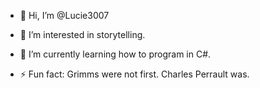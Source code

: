 - 👋 Hi, I’m @Lucie3007
- 👀 I’m interested in storytelling.
- 🌱 I’m currently learning how to program in C#.

- ⚡ Fun fact: Grimms were not first. Charles Perrault was.

<!---
Lucie3007/Lucie3007 is a ✨ special ✨ repository because its `README.md` (this file) appears on your GitHub profile.
You can click the Preview link to take a look at your changes.
--->
